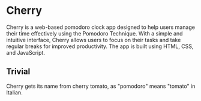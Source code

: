 # Cherry

Cherry is a web-based pomodoro clock app designed to help users manage their time effectively using the Pomodoro Technique. With a simple and intuitive interface, Cherry allows users to focus on their tasks and take regular breaks for improved productivity. The app is built using HTML, CSS, and JavaScript.

## Trivial

Cherry gets its name from cherry tomato, as "pomodoro" means "tomato" in Italian.
